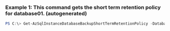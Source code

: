 ### Example 1: This command gets the short term retention policy for database01. (autogenerated)
```powershell
PS C:\> Get-AzSqlInstanceDatabaseBackupShortTermRetentionPolicy -DatabaseName database01 -InstanceName instance01 -ResourceGroupName resourcegroup01
```


